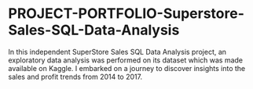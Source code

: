 # PROJECT-PORTFOLIO-Superstore-Sales-SQL-Data-Analysis
In this independent SuperStore Sales SQL Data Analysis project, an exploratory data analysis was performed on its dataset which was made available on Kaggle. I embarked on a journey  to discover insights into the sales and profit trends from 2014 to 2017.
